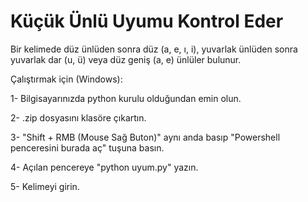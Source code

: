# Küçük Ünlü Uyumu Kontrol Eder

Bir kelimede düz ünlüden sonra düz (a, e, ı, i), yuvarlak ünlüden sonra yuvarlak dar (u, ü) veya düz geniş (a, e) ünlüler bulunur.

Çalıştırmak için (Windows):

1- Bilgisayarınızda python kurulu olduğundan emin olun.

2- .zip dosyasını klasöre çıkartın.

3- "Shift + RMB (Mouse Sağ Buton)" aynı anda basıp "Powershell penceresini burada aç" tuşuna basın.

4- Açılan pencereye "python uyum.py" yazın.

5- Kelimeyi girin.
